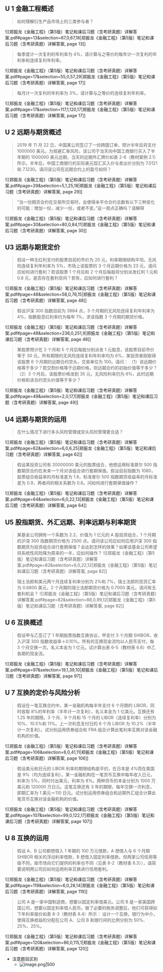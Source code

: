 ## U 1 金融工程概述
> 如何理解衍生产品市场上的三类参与者？

![[郑振龙《金融工程》（第5版）笔记和课后习题（含考研真题）详解答案.pdf#page=13&selection=67,0,67,18|郑振龙《金融工程》（第5版）笔记和课后习题（含考研真题）详解答案, page 13]]


> 每季度计一次复利的年利率为 4%，请计算与之等价的每年计一次复利的年利率和连续复利年利率。

![[郑振龙《金融工程》（第5版）笔记和课后习题（含考研真题）详解答案.pdf#page=17&selection=55,0,57,29|郑振龙《金融工程》（第5版）笔记和课后习题（含考研真题）详解答案, page 17]]

> 每月计一次复利的年利率为 3%，请计算与之等价的连续复利年利率。

![[郑振龙《金融工程》（第5版）笔记和课后习题（含考研真题）详解答案.pdf#page=17&selection=117,1,120,17|郑振龙《金融工程》（第5版）笔记和课后习题（含考研真题）详解答案, page 17]]

## U 2 远期与期货概述
 > 2019 年 11 月 22 日，中国某公司签订了一份跨国订单，预计半年后将支付 1000000 美元。为规避汇率风险，该公司于当天向中国工商银行买入了半年期的 1000000 美元远期，当天的远期外汇牌价如表 2-6（教材案例 2.1）所示。半年后，中国工商银行的实际美元现汇买入价与卖出价分别为 7.0121 和 7.1230。请问该公司在远期合约上的盈亏如何？

![[郑振龙《金融工程》（第5版）笔记和课后习题（含考研真题）详解答案.pdf#page=29&selection=5,1,25,18|郑振龙《金融工程》（第5版）笔记和课后习题（含考研真题）详解答案, page 29]]

> “当一份期货合约在交易所交易时，会使得未平仓合约总数有以下三种变化的可能：增加一份，减少一份，或者不变。”这一观点正确吗？请解释

![[郑振龙《金融工程》（第5版）笔记和课后习题（含考研真题）详解答案.pdf#page=30&selection=80,0,84,11|郑振龙《金融工程》（第5版）笔记和课后习题（含考研真题）详解答案, page 30]]

## U3 远期与期货定价
> 假设一种无红利支付的股票目前的市价为 20 元，利率期限结构平坦。无风险连续复利年利率为 5%，市场上该股票的 3 个月远期价格为 23 元，请问应如何进行套利？若该股票 1 个月后和 2 个月后每股将分别派发红利 1 元和 0.8 元，是否存在套利空间？若有，应如何进行套利？

![[郑振龙《金融工程》（第5版）笔记和课后习题（含考研真题）详解答案.pdf#page=48&selection=58,0,76,15|郑振龙《金融工程》（第5版）笔记和课后习题（含考研真题）详解答案, page 48]]

>假设沪深 300 指数目前为 3984 点，3 个月期的无风险连续复利年利率为 4%，指数股息红利率约为每年 1%，求该指数 3 个月期的期货价格。

![[郑振龙《金融工程》（第5版）笔记和课后习题（含考研真题）详解答案.pdf#page=48&selection=238,0,251,9|郑振龙《金融工程》（第5版）笔记和课后习题（含考研真题）详解答案, page 48]]

> 某股票预计在 2 个月和 5 个月后每股分别派发 1 元股息，该股票目前市价等于 30 元，所有期限的无风险连续复利年利率均为 6%，某投资者刚取得该股票 6 个月期的远期合约空头，交易单位为 100。请问： （1）该远期价格等于多少？若交割价格等于远期价格，则远期合约的初始价值等于多少？ （2）3 个月后，该股票价格涨到 35 元，无风险利率仍为 6%，此时远期价格和该合约空头价值等于多少？

![[郑振龙《金融工程》（第5版）笔记和课后习题（含考研真题）详解答案.pdf#page=49&selection=2,0,17,1|郑振龙《金融工程》（第5版）笔记和课后习题（含考研真题）详解答案, page 49]]

## U4 远期与期货的运用

> 在什么情况下进行多头风险管理或空头风险管理更合适？

![[郑振龙《金融工程》（第5版）笔记和课后习题（含考研真题）详解答案.pdf#page=62&selection=6,0,6,25|郑振龙《金融工程》（第5版）笔记和课后习题（含考研真题）详解答案, page 62]]

> 假设某投资公司有 20000000 美元的股票组合，他想运用标准普尔 500 指数期货合约在未来一个月对该组合进行套期保值。假设目前指数为 1080，股票组合收益率的月标准差为 1.8，标准普尔 500 指数期货收益率的月标准差为 0.9，两者间的相关系数为 0.6。问如何进行套期保值操作？

![[郑振龙《金融工程》（第5版）笔记和课后习题（含考研真题）详解答案.pdf#page=64&selection=6,0,22,13|郑振龙《金融工程》（第5版）笔记和课后习题（含考研真题）详解答案, page 64]]

## U5 股指期货、外汇远期、利率远期与利率期货
> 某基金公司拥有一个系数为 2.2、价值为 1 亿元的 A 股投资组合，1 个月期的沪深 300 指数期货价格为 2500 点。请问该公司应如何应用沪深 300 指数期货为投资组合进行套期保值？会达到怎样的效果？如果该基金公司希望将系统性风险降为原来的一半，应如何操作？
![[郑振龙《金融工程》（第5版）笔记和课后习题（含考研真题）详解答案.pdf#page=82&selection=6,0,22,12|郑振龙《金融工程》（第5版）笔记和课后习题（含考研真题）详解答案, page 82]]


> 瑞士法郎和美元两个月连续复利率分别为 2%和 7%，瑞士法郎的现货汇率为 0.6800 美元，2 个月期的瑞士法郎期货价格为 0.7000 美元，请问有无套利机会？
![[郑振龙《金融工程》（第5版）笔记和课后习题（含考研真题）详解答案.pdf#page=82&selection=88,0,99,12|郑振龙《金融工程》（第5版）笔记和课后习题（含考研真题）详解答案, page 82]]
## U 6 互换概述
> 假设甲与乙签订了 1 年期股票指数互换协议，甲支付 3 个月期 SHIBOR，收入沪深 300 指数收益率＋0.10%。所有的互换现金流均以人民币支付，每 3 个月交换一次。名义本金为 1 亿元。试计算出表 6-5（教材表 6.6）中乙各期的现金流。

![[郑振龙《金融工程》（第5版）笔记和课后习题（含考研真题）详解答案.pdf#page=97&selection=19,1,39,10|郑振龙《金融工程》（第5版）笔记和课后习题（含考研真题）详解答案, page 97]]
## U 7 互换的定价与风险分析
> 假设在一笔互换合约中，某一金融机构每半年支付 6 个月期的 LIBOR，同时收取 8%的年利率（半年计一次复利），名义本金为 1 亿美元。互换还有 1.25 年的期限。3 个月、9 个月和 15 个月的 LIBOR（连续复利率）分别为 10%、10.5%和 11%。上一次利息支付日的 6 个月 LIBOR 为 10.2%（半年计一次复利）。试分别运用债券组合和 FRA 组合计算此笔利率互换对该金融机构的价值。

![[郑振龙《金融工程》（第5版）笔记和课后习题（含考研真题）详解答案.pdf#page=106&selection=6,0,41,11|郑振龙《金融工程》（第5版）笔记和课后习题（含考研真题）详解答案, page 106]]

> 假设美元和日元的 LIBOR 利率的期限结构是平的，在日本是 4%而在美国是 9%（均为连续复利）。某一金融机构在一笔货币互换中每年收入日元，利率为 5%，同时付出美元，利率为 8%。两种货币的本金分别为 1000 万美元和 120000 万日元。这笔互换还有 3 年的期限，每年交换一次利息，即期汇率为 1 美元＝110 日元。试分别运用债券组合和远期外汇组合计算此笔货币互换对该金融机构的价值。

![[郑振龙《金融工程》（第5版）笔记和课后习题（含考研真题）详解答案.pdf#page=107&selection=99,0,122,17|郑振龙《金融工程》（第5版）笔记和课后习题（含考研真题）详解答案, page 107]]

## U 8 互换的运用
> 假设 A、B 公司都想借入 1 年期的 100 万元借款，A 想借入与 6 个月期 SHIBOR 相关的浮动利率借款，B 想借入固定利率借款。但两家公司信用等级不同，故市场向它们提供的利率也不同（见表 8-2（教材表 8.3）），请简要说明两公司应如何运用利率互换进行信用套利。

![[郑振龙《金融工程》（第5版）笔记和课后习题（含考研真题）详解答案.pdf#page=119&selection=6,0,28,14|郑振龙《金融工程》（第5版）笔记和课后习题（含考研真题）详解答案, page 119]]

> 公司 A 是一家中国制造商，想要以固定利率借美元。公司 B 是一家美国跨国公司，想要以固定利率借人民币。做了必要的税务调整后，他们可获得如下年利率报价如表 8-3（教材表 8.4）所示： 设计一个互换，银行为中介，使得互换收益的分配在公司 A、公司 B 和银行间的比例分别为 50%、25%、25%。

![[郑振龙《金融工程》（第5版）笔记和课后习题（含考研真题）详解答案.pdf#page=120&selection=86,0,115,1|郑振龙《金融工程》（第5版）笔记和课后习题（含考研真题）详解答案, page 120]]
- 注意题目区别
	- ![image.png|500](https://thdlrt.oss-cn-beijing.aliyuncs.com/20240421220705.png)
